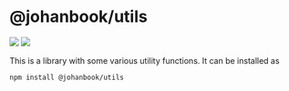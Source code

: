 # @johanbook/utils

![](https://img.shields.io/travis/johanbook/utils)
![](https://img.shields.io/npm/v/@johanbook/utils)

This is a library with some various utility functions. It can be installed as

```
npm install @johanbook/utils
```
